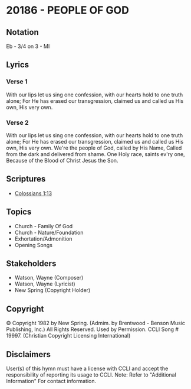 # 20186 - PEOPLE OF GOD

## Notation

Eb - 3/4 on 3 - MI

## Lyrics

### Verse 1

With our lips let us sing one confession, with our hearts hold to one truth alone; For He has erased our transgression, claimed us and called us His own, His very own.

### Verse 2

With our lips let us sing one confession, with our hearts hold to one truth alone; For He has erased our transgression, claimed us and called us His own, His very own. We're the people of God, called by His Name, Called from the dark and delivered from shame. One Holy race, saints ev'ry one, Because of the Blood of Christ Jesus the Son. 


## Scriptures

- [Colossians 1:13](https://www.biblegateway.com/passage/?search=Colossians%201%3A13)

## Topics

- Church - Family Of God
- Church - Nature/Foundation
- Exhortation/Admonition
- Opening Songs

## Stakeholders

- Watson, Wayne (Composer)
- Watson, Wayne (Lyricist)
- New Spring (Copyright Holder)

## Copyright

© Copyright 1982 by New Spring. (Admim. by  Brentwood - Benson Music Publishing, Inc.)  All Rights Reserved. Used by Permission. CCLI Song # 19997.
(Christian Copyright Licensing International)

## Disclaimers

User(s) of this hymn must have a license with CCLI and accept the responsibility of reporting its usage to CCLI.
Note: Refer to "Additional Information" For contact information.

